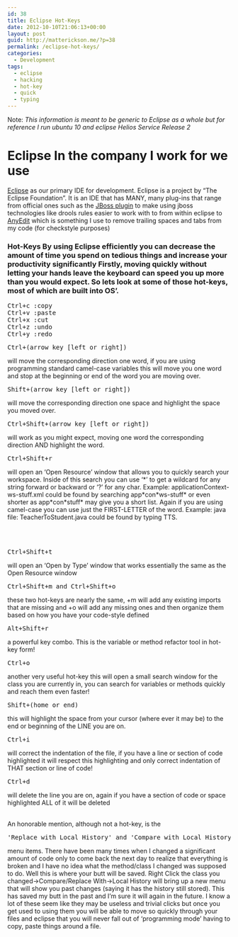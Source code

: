 ```yaml
---
id: 38
title: Eclipse Hot-Keys
date: 2012-10-10T21:06:13+00:00
layout: post
guid: http://matterickson.me/?p=38
permalink: /eclipse-hot-keys/
categories:
  - Development
tags:
  - eclipse
  - hacking
  - hot-key
  - quick
  - typing
---
```

Note: _This information is meant to be generic to Eclipse as a whole but for reference I run ubuntu 10 and eclipse Helios Service Release 2_ 

# Eclipse In the company I work for we use 

<a href="http://www.eclipse.org/" rel="external">Eclipse</a> as our primary IDE for development. Eclipse is a project by &#8220;The Eclipse Foundation&#8221;. It is an IDE that has MANY, many plug-ins that range from official ones such as the <a href="http://www.jboss.org/tools/download" rel="external">JBoss plugin</a> to make using jboss technologies like drools rules easier to work with to from within eclipse to <a href="http://andrei.gmxhome.de/anyedit/" rel="external">AnyEdit</a> which is something I use to remove trailing spaces and tabs from my code (for checkstyle purposes) 

### Hot-Keys By using Eclipse efficiently you can decrease the amount of time you spend on tedious things and increase your productivity significantly Firstly, moving quickly without letting your hands leave the keyboard can speed you up more than you would expect. So lets look at some of those hot-keys, most of which are built into OS&#8217;. 

<div class="smallMargin">
  <pre class="brush: plain; title: ; notranslate" title="">Ctrl+c :copy
Ctrl+v :paste
Ctrl+x :cut
Ctrl+z :undo
Ctrl+y :redo</pre>
  
  <pre class="brush: plain; title: ; notranslate" title="">Ctrl+(arrow key [left or right]) </pre> will move the corresponding direction one word, if you are using programming standard camel-case variables this will move you one word and stop at the beginning or end of the word you are moving over.
  
  <br /> 
  
  <pre class="brush: plain; title: ; notranslate" title="">Shift+(arrow key [left or right]) </pre> will move the corresponding direction one space and highlight the space you moved over.
  
  <br /> 
  
  <pre class="brush: plain; title: ; notranslate" title="">Ctrl+Shift+(arrow key [left or right]) </pre> will work as you might expect, moving one word the corresponding direction AND highlight the word.
  
  <br /> 
  
  <pre class="brush: plain; title: ; notranslate" title="">Ctrl+Shift+r </pre> will open an &#8216;Open Resource&#8217; window that allows you to quickly search your workspace. Inside of this search you can use &#8216;*&#8217; to get a wildcard for any string forward or backward or &#8216;?&#8217; for any char. Example: applicationContext-ws-stuff.xml could be found by searching app*con*ws-stuff* or even shorter as app*con*stuff* may give you a short list. Again if you are using camel-case you can use just the FIRST-LETTER of the word. Example: java file: TeacherToStudent.java could be found by typing TTS.
  
  <br /><br /> 
  
  <pre class="brush: plain; title: ; notranslate" title="">Ctrl+Shift+t</pre> will open an &#8216;Open by Type&#8217; window that works essentially the same as the Open Resource window
  
  <br /> 
  
  <pre class="brush: plain; title: ; notranslate" title="">Ctrl+Shift+m and Ctrl+Shift+o </pre> these two hot-keys are nearly the same, +m will add any existing imports that are missing and +o will add any missing ones and then organize them based on how you have your code-style defined
  
  <br /> 
  
  <pre class="brush: plain; title: ; notranslate" title="">Alt+Shift+r </pre> a powerful key combo. This is the variable or method refactor tool in hot-key form!
  
  <br /> 
  
  <pre class="brush: plain; title: ; notranslate" title="">Ctrl+o </pre> another very useful hot-key this will open a small search window for the class you are currently in, you can search for variables or methods quickly and reach them even faster!
  
  <br /> 
  
  <pre class="brush: plain; title: ; notranslate" title="">Shift+(home or end) </pre> this will highlight the space from your cursor (where ever it may be) to the end or beginning of the LINE you are on.
  
  <br /> 
  
  <pre class="brush: plain; title: ; notranslate" title="">Ctrl+i </pre> will correct the indentation of the file, if you have a line or section of code highlighted it will respect this highlighting and only correct indentation of THAT section or line of code!
  
  <br /> 
  
  <pre class="brush: plain; title: ; notranslate" title="">Ctrl+d </pre> will delete the line you are on, again if you have a section of code or space highlighted ALL of it will be deleted
  
  <br /> An honorable mention, although not a hot-key, is the 
  
  <pre class="brush: plain; title: ; notranslate" title="">'Replace with Local History' and 'Compare with Local History'</pre> menu items. There have been many times when I changed a significant amount of code only to come back the next day to realize that everything is broken and I have no idea what the method/class I changed was supposed to do. Well this is where your butt will be saved. Right Click the class you changed->Compare/Replace With->Local History will bring up a new menu that will show you past changes (saying it has the history still stored). This has saved my butt in the past and I&#8217;m sure it will again in the future. I know a lot of these seem like they may be useless and trivial clicks but once you get used to using them you will be able to move so quickly through your files and eclipse that you will never fall out of &#8216;programming mode&#8217; having to copy, paste things around a file.
</div>
